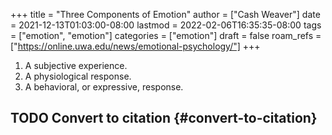 +++
title = "Three Components of Emotion"
author = ["Cash Weaver"]
date = 2021-12-13T01:03:00-08:00
lastmod = 2022-02-06T16:35:35-08:00
tags = ["emotion", "emotion"]
categories = ["emotion"]
draft = false
roam_refs = ["https://online.uwa.edu/news/emotional-psychology/"]
+++

1.  A subjective experience.
2.  A physiological response.
3.  A behavioral, or expressive, response.


## <span class="org-todo todo TODO">TODO</span> Convert to citation {#convert-to-citation}

